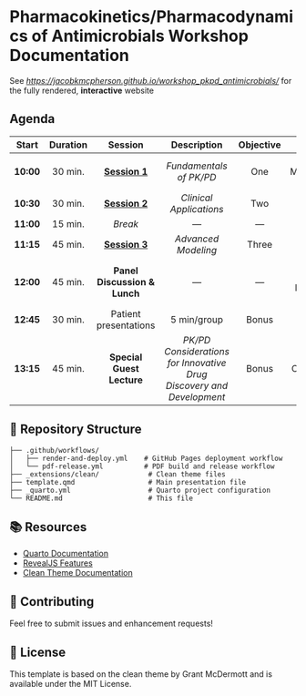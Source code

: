 

# Pharmacokinetics/Pharmacodynamics of Antimicrobials Workshop Documentation

See *https://jacobkmcpherson.github.io/workshop_pkpd_antimicrobials/*
for the fully rendered, **interactive** website

## Agenda

<table>
<colgroup>
<col style="width: 7%" />
<col style="width: 7%" />
<col style="width: 30%" />
<col style="width: 16%" />
<col style="width: 11%" />
<col style="width: 25%" />
</colgroup>
<thead>
<tr>
<th style="text-align: center;">Start</th>
<th style="text-align: center;">Duration</th>
<th style="text-align: center;">Session</th>
<th style="text-align: center;">Description</th>
<th style="text-align: center;">Objective</th>
<th style="text-align: center;">Speaker</th>
</tr>
</thead>
<tbody>
<tr>
<td style="text-align: center;"><strong>10:00</strong></td>
<td style="text-align: center;">30 min.</td>
<td style="text-align: center;"><a
href="sessions/session_01/page.html"><strong>Session 1</strong></a></td>
<td style="text-align: center;"><em>Fundamentals of PK/PD</em></td>
<td style="text-align: center;">One</td>
<td style="text-align: center;">Jacob K. McPherson, Pharm.D.</td>
</tr>
<tr>
<td style="text-align: center;"><strong>10:30</strong></td>
<td style="text-align: center;">30 min.</td>
<td style="text-align: center;"><a
href="sessions/session_02/page.html"><strong>Session 2</strong></a></td>
<td style="text-align: center;"><em>Clinical Applications</em></td>
<td style="text-align: center;">Two</td>
<td style="text-align: center;">”</td>
</tr>
<tr>
<td style="text-align: center;"><strong>11:00</strong></td>
<td style="text-align: center;">15 min.</td>
<td style="text-align: center;"><em>Break</em></td>
<td style="text-align: center;">—</td>
<td style="text-align: center;">—</td>
<td style="text-align: center;">—</td>
</tr>
<tr>
<td style="text-align: center;"><strong>11:15</strong></td>
<td style="text-align: center;">45 min.</td>
<td style="text-align: center;"><a
href="sessions/session_03/page.html"><strong>Session 3</strong></a></td>
<td style="text-align: center;"><em>Advanced Modeling</em></td>
<td style="text-align: center;">Three</td>
<td style="text-align: center;">”</td>
</tr>
<tr>
<td style="text-align: center;"><strong>12:00</strong></td>
<td style="text-align: center;">45 min.</td>
<td style="text-align: center;"><strong>Panel Discussion &amp;
Lunch</strong></td>
<td style="text-align: center;">—</td>
<td style="text-align: center;">—</td>
<td style="text-align: center;">Taryn A. Eubank, Pharm.D., SC, JKM</td>
</tr>
<tr>
<td style="text-align: center;"><strong>12:45</strong></td>
<td style="text-align: center;">30 min.</td>
<td style="text-align: center;">Patient presentations</td>
<td style="text-align: center;">5 min/group</td>
<td style="text-align: center;">Bonus</td>
<td style="text-align: center;">—</td>
</tr>
<tr>
<td style="text-align: center;"><strong>13:15</strong></td>
<td style="text-align: center;">45 min.</td>
<td style="text-align: center;"><strong>Special Guest
Lecture</strong></td>
<td style="text-align: center;"><em>PK/PD Considerations for Innovative
Drug Discovery and Development</em></td>
<td style="text-align: center;">Bonus</td>
<td style="text-align: center;">Srinivas Chamakuri, Ph.D.</td>
</tr>
</tbody>
</table>

## 📁 Repository Structure

    ├── .github/workflows/
    │   ├── render-and-deploy.yml    # GitHub Pages deployment workflow
    │   └── pdf-release.yml          # PDF build and release workflow
    ├── _extensions/clean/            # Clean theme files
    ├── template.qmd                  # Main presentation file
    ├── _quarto.yml                   # Quarto project configuration
    └── README.md                     # This file

## 📚 Resources

-   [Quarto Documentation](https://quarto.org/docs/)
-   [RevealJS Features](https://quarto.org/docs/presentations/revealjs/)
-   [Clean Theme
    Documentation](https://github.com/grantmcdermott/quarto-revealjs-clean)

## 🤝 Contributing

Feel free to submit issues and enhancement requests!

## 📄 License

This template is based on the clean theme by Grant McDermott and is
available under the MIT License.
